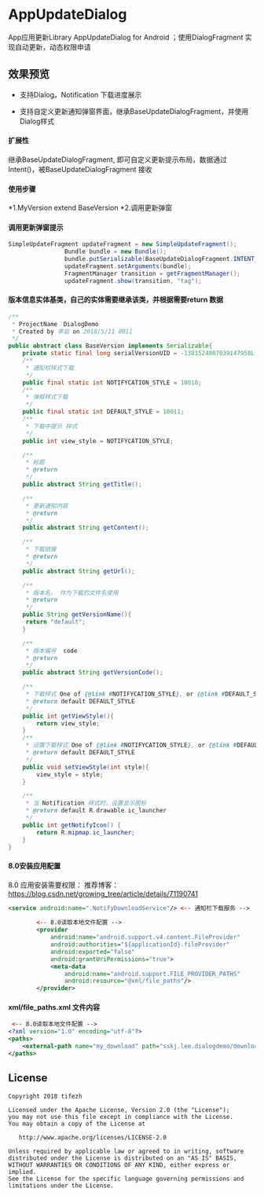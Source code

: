 # AppUpdateDialog
App应用更新Library
AppUpdateDialog for Android ；使用DialogFragment 实现自动更新，动态权限申请

效果预览
-------  
* 支持Dialog，Notification 下载进度展示

* 支持自定义更新通知弹窗界面，继承BaseUpdateDialogFragment，并使用Dialog样式

#### 扩展性
继承BaseUpdateDialogFragment, 即可自定义更新提示布局，数据通过Intent()，被BaseUpdateDialogFragment 接收 

#### 使用步骤
*1.MyVersion extend BaseVersion
*2.调用更新弹窗

#### 调用更新弹窗提示
```java
SimpleUpdateFragment updateFragment = new SimpleUpdateFragment();
                Bundle bundle = new Bundle();
                bundle.putSerializable(BaseUpdateDialogFragment.INTENT_KEY, Serializable extend BaseVersion);
                updateFragment.setArguments(bundle);
                FragmentManager transition = getFragmentManager();
                updateFragment.show(transition, "tag");
```


#### 版本信息实体基类，自己的实体需要继承该类，并根据需要return 数据

```java
/**
 * ProjectName：DialogDemo
 * Created by 李岩 on 2018/5/11 0011
 */
public abstract class BaseVersion implements Serializable{
    private static final long serialVersionUID = -1381524807039147958L;
    /**
     * 通知栏样式下载
     */
    public final static int NOTIFYCATION_STYLE = 10010;
    /**
     * 弹框样式下载
     */
    public final static int DEFAULT_STYLE = 10011;
    /**
     * 下载中提示 样式
     */
    public int view_style = NOTIFYCATION_STYLE;

    /**
     * 标题
     * @return
     */
    public abstract String getTitle();

    /**
     * 更新通知内容
     * @return
     */
    public abstract String getContent();

    /**
     * 下载链接
     * @return
     */
    public abstract String getUrl();

    /**
     * 版本名， 作为下载的文件名使用
     * @return
     */
    public String getVersionName(){
     return "default";
    }

    /**
     * 版本编号  code
     * @return
     */
    public abstract String getVersionCode();

    /**
     * 下载样式 One of {@link #NOTIFYCATION_STYLE}, or {@link #DEFAULT_STYLE}
     * @return default DEFAULT_STYLE
     */
    public int getViewStyle(){
        return view_style;
    }
    /**
     * 设置下载样式 One of {@link #NOTIFYCATION_STYLE}, or {@link #DEFAULT_STYLE}
     * @return default DEFAULT_STYLE
     */
    public void setViewStyle(int style){
        view_style = style;
    }

    /**
     * 当 Notification 样式时，设置显示图标
     * @return default R.drawable.ic_launcher
     */
    public int getNotifyIcon() {
        return R.mipmap.ic_launcher;
    }
}

```

#### 8.0安装应用配置
8.0 应用安装需要权限：<uses-permission android:name="android.permission.REQUEST_INSTALL_PACKAGES"/>
推荐博客：https://blog.csdn.net/growing_tree/article/details/71190741

```xml
<service android:name=".NotifyDownloadService"/> <-- 通知栏下载服务 -->
        
        <-- 8.0读取本地文件配置 -->
        <provider
            android:name="android.support.v4.content.FileProvider"
            android:authorities="${applicationId}.fileProvider"
            android:exported="false"
            android:grantUriPermissions="true">
            <meta-data
                android:name="android.support.FILE_PROVIDER_PATHS"
                android:resource="@xml/file_paths"/>
        </provider>

```

#### xml/file_paths.xml 文件内容
```xml 
 <-- 8.0读取本地文件配置 -->
<?xml version="1.0" encoding="utf-8"?>
<paths>
    <external-path name="my_download" path="sskj.lee.dialogdemo/download/"/>
</paths>
```



License
-------

    Copyright 2018 tifezh

    Licensed under the Apache License, Version 2.0 (the "License");
    you may not use this file except in compliance with the License.
    You may obtain a copy of the License at

       http://www.apache.org/licenses/LICENSE-2.0

    Unless required by applicable law or agreed to in writing, software
    distributed under the License is distributed on an "AS IS" BASIS,
    WITHOUT WARRANTIES OR CONDITIONS OF ANY KIND, either express or implied.
    See the License for the specific language governing permissions and
    limitations under the License.
